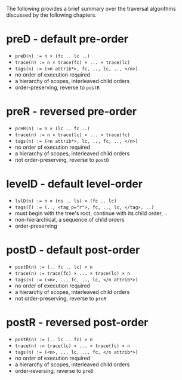 
The following provides a brief summary over the traversal
algorithms discussed by the following chapters.

# preD - default pre-order

* `preD(n) := n × (fc .. lc ..)`
* `trace(n) := n × trace(fc) × ... × trace(lc)`
* `tags(n) := (<n attrib*>, fc, .., lc, .., </n>)`
* no order of execution required
* a hierarchy of scopes, interleaved child orders
* order-preserving, reverse to `postR`

# preR - reversed pre-order

* `preR(n) := n × (lc .. fc ..)`
* `trace(n) := n × trace(lc) × ... × trace(fc)`
* `tags(n) := (<n attrib*>, lc, .., fc, .., </n>)`
* no order of execution required
* a hierarchy of scopes, interleaved child orders
* not order-preserving, reverse to `postD`

# levelD - default level-order

* `lvlD(n) := n × (ns .. ls) × (fc .. lc)`
* `tags(T) := (.., <tag p="r">, fc, .., lc, </tag>, ..)`
* must begin with the tree's root,
  continue with its child order, ..
* non-hierarchical, a sequence of child orders
* order-preserving

# postD - default post-order

* `postD(n) := (.. fc .. lc) × n`
* `trace(n) := trace(fc) × ... × trace(lc) × n`
* `tags(n) := (<n>, .., fc, .., lc, </n attrib*>)`
* no order of execution required
* a hierarchy of scopes, interleaved child orders
* not order-preserving, reverse to `preR`

# postR - reversed post-order

* `postR(n) := (.. lc .. fc) × n`
* `trace(n) := trace(lc) × ... × trace(fc) × n`
* `tags(n) := (<n>, .., lc, .., fc, </n attrib*>)`
* no order of execution required
* a hierarchy of scopes, interleaved child orders
* order-reversing, reverse to `preD`
